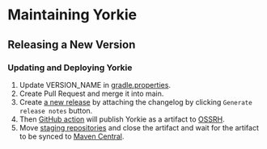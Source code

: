 # Maintaining Yorkie

## Releasing a New Version

### Updating and Deploying Yorkie

1. Update VERSION_NAME in [gradle.properties](https://github.com/yorkie-team/yorkie-android-sdk/blob/main/gradle.properties#L16).
2. Create Pull Request and merge it into main.
3. Create [a new release](https://github.com/yorkie-team/yorkie-android-sdk/releases/new) by attaching the changelog by clicking `Generate release notes` button.
4. Then [GitHub action](https://github.com/yorkie-team/yorkie-android-sdk/blob/main/.github/workflows/publish.yml) will publish Yorkie as a artifact to [OSSRH](https://s01.oss.sonatype.org/).
5. Move [staging repositories](https://s01.oss.sonatype.org/#stagingRepositories) and close the artifact and wait for the artifact to be synced to [Maven Central](https://repo1.maven.org/maven2/dev/yorkie/yorkie-android/).
